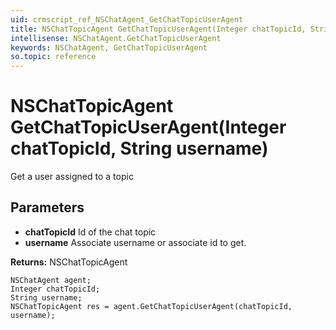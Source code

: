 ```yaml
---
uid: crmscript_ref_NSChatAgent_GetChatTopicUserAgent
title: NSChatTopicAgent GetChatTopicUserAgent(Integer chatTopicId, String username)
intellisense: NSChatAgent.GetChatTopicUserAgent
keywords: NSChatAgent, GetChatTopicUserAgent
so.topic: reference
---
```


# NSChatTopicAgent GetChatTopicUserAgent(Integer chatTopicId, String username)

Get a user assigned to a topic

## Parameters

* **chatTopicId** Id of the chat topic
* **username** Associate username or associate id to get.

**Returns:** NSChatTopicAgent

```crmscript
NSChatAgent agent;
Integer chatTopicId;
String username;
NSChatTopicAgent res = agent.GetChatTopicUserAgent(chatTopicId, username);
```

